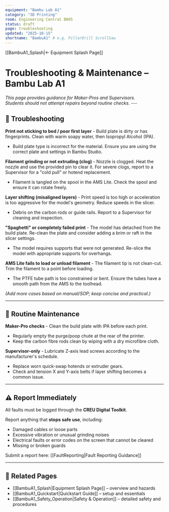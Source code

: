 ```yaml
---
equipment: "Bambu Lab A1"
category: "3D Printing"
room: Engineering Central B005
status: draft
page: troubleshooting
updated: "2025-10-15"
shortname: "BambuA1" # e.g. PillarDrill ScrollSaw
---
```

[[BambuA1_Splash|← Equipment Splash Page]]

# Troubleshooting & Maintenance – Bambu Lab A1

*This page provides guidance for <span class="blue-apron">Maker-Pros</span> and <span class="red-apron">Supervisors</span>.  
Students should not attempt repairs beyond routine checks.* ---

## 🔎 Troubleshooting

**Print not sticking to bed / poor first layer** - Build plate is dirty or has fingerprints. Clean with warm soapy water, then Isopropyl Alcohol (IPA).
- Build plate type is incorrect for the material. Ensure you are using the correct plate and settings in Bambu Studio.

**Filament grinding or not extruding (clog)** - Nozzle is clogged. Heat the nozzle and use the provided pin to clear it. For severe clogs, report to a Supervisor for a "cold pull" or hotend replacement.
- Filament is tangled on the spool in the AMS Lite. Check the spool and ensure it can rotate freely.

**Layer shifting (misaligned layers)** - Print speed is too high or acceleration is too aggressive for the model's geometry. Reduce speeds in the slicer.
- Debris on the carbon rods or guide rails. Report to a Supervisor for cleaning and inspection.

**"Spaghetti" or completely failed print** - The model has detached from the build plate. Re-clean the plate and consider adding a brim or raft in the slicer settings.
- The model requires supports that were not generated. Re-slice the model with appropriate supports for overhangs.

**AMS Lite fails to load or unload filament** - The filament tip is not clean-cut. Trim the filament to a point before loading.
- The PTFE tube path is too constrained or bent. Ensure the tubes have a smooth path from the AMS to the toolhead.

*(Add more cases based on manual/SOP; keep concise and practical.)*

---

## 🧰 Routine Maintenance

**<span class="blue-apron">Maker-Pro</span> checks** - Clean the build plate with IPA before each print.
- Regularly empty the purge/poop chute at the rear of the printer.
- Keep the carbon fibre rods clean by wiping with a dry microfibre cloth.

**<span class="red-apron">Supervisor</span>-only** - Lubricate Z-axis lead screws according to the manufacturer's schedule.
- Replace worn quick-swap hotends or extruder gears.
- Check and tension X and Y-axis belts if layer shifting becomes a common issue.

---

## ⚠️ Report Immediately
All faults must be logged through the **CREU Digital Toolkit**.  

Report anything that **stops safe use**, including:  
- Damaged cables or loose parts  
- Excessive vibration or unusual grinding noises  
- Electrical faults or error codes on the screen that cannot be cleared
- Missing or broken guards  

Submit a report here: [[FaultReporting|Fault Reporting Guidance]]

---

## 🔗 Related Pages
- [[BambuA1_Splash|Equipment Splash Page]] – overview and hazards  
- [[BambuA1_Quickstart|Quickstart Guide]] – setup and essentials  
- [[BambuA1_Safety_Operation|Safety & Operation]] – detailed safety and procedures